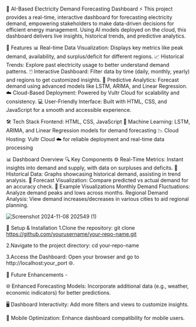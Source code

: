 🔋 AI-Based Electricity Demand Forecasting Dashboard ⚡
This project provides a real-time, interactive dashboard for forecasting electricity demand, empowering stakeholders to make data-driven decisions for efficient energy management. Using AI models deployed on the cloud, this dashboard delivers live insights, historical trends, and predictive analytics.

🌟 Features
📊 Real-time Data Visualization: Displays key metrics like peak demand, availability, and surplus/deficit for different regions.
📈 Historical Trends: Explore past electricity usage to better understand demand patterns.
🖱️ Interactive Dashboard: Filter data by time (daily, monthly, yearly) and regions to get customized insights.
🔮 Predictive Analytics: Forecast demand using advanced models like LSTM, ARIMA, and Linear Regression.
☁️ Cloud-Based Deployment: Powered by Vultr Cloud for scalability and consistency.
💻 User-Friendly Interface: Built with HTML, CSS, and JavaScript for a smooth and accessible experience.


🛠️ Tech Stack
Frontend: HTML, CSS, JavaScript 🎨
Machine Learning: LSTM, ARIMA, and Linear Regression models for demand forecasting 📉
Cloud Hosting: Vultr Cloud ☁️ for reliable deployment and real-time data processing


📊 Dashboard Overview
🔍 Key Components
⚙️ Real-Time Metrics: Instant insights into demand and supply, with data on surpluses and deficits.
📅 Historical Data: Graphs showcasing historical demand, assisting in trend analysis.
🔮 Forecast Visualization: Compare predicted vs actual demand for an accuracy check.
📸 Example Visualizations
Monthly Demand Fluctuations: Analyze demand peaks and lows across months.
Regional Demand Analysis: View demand increases/decreases in various cities to aid regional planning.

![Screenshot 2024-11-08 202549 (1)](https://github.com/user-attachments/assets/66764072-ebfa-4907-916f-455af3549f84)

🚀 Setup & Installation
1.Clone the repository: git clone https://github.com/yourusername/your-repo-name.git

2.Navigate to the project directory: cd your-repo-name

3.Access the Dashboard: Open your browser and go to http://localhost:your_port 🌐.

🌱 Future Enhancements - 

  🌐 Enhanced Forecasting Models: Incorporate additional data (e.g., weather, economic indicators) for better predictions.
  
  🖥️ Dashboard Interactivity: Add more filters and views to customize insights.
  
  📱 Mobile Optimization: Enhance dashboard compatibility for mobile users.



